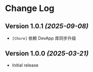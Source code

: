 Change Log
==========

Version 1.0.1 *(2025-09-08)*
----------------------------

* `[Chore]` 依赖 DevApp 库同步升级

Version 1.0.0 *(2025-03-21)*
----------------------------

* Initial release
